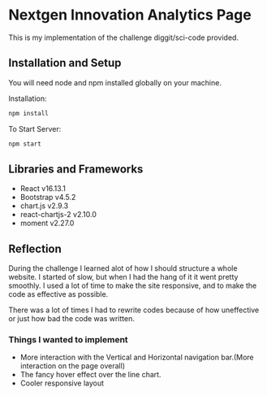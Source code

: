 # Nextgen Innovation Analytics Page
This is my implementation of the challenge diggit/sci-code provided.

## Installation and Setup
You will need node and npm installed globally on your machine.

Installation:
```bash
npm install
```
To Start Server:
```bash
npm start
```

## Libraries and Frameworks
*  React v16.13.1
*  Bootstrap v4.5.2
*  chart.js v2.9.3
*  react-chartjs-2 v2.10.0
*  moment v2.27.0


## Reflection
During the challenge I learned alot of how I should structure a whole website. I started of slow, but when I had the hang of it it went pretty smoothly. 
I used a lot of time to make the site responsive, and to make the code as effective as possible.

There was a lot of times I had to rewrite codes because of how uneffective or just how bad the code was written.

### Things I wanted to implement

* More interaction with the Vertical and Horizontal navigation bar.(More interaction on the page overall)
* The fancy hover effect over the line chart.
* Cooler responsive layout




